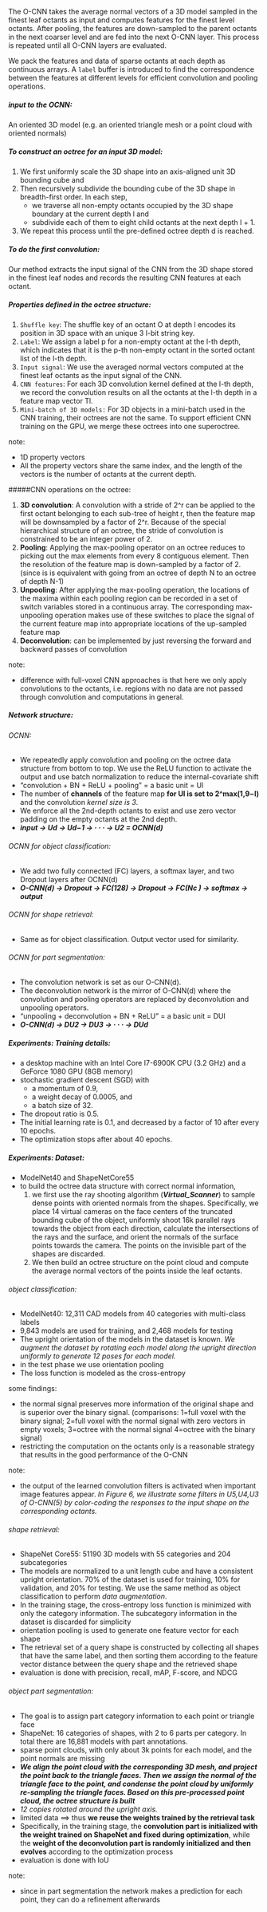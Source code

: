 The O-CNN takes the average normal vectors of a 3D model sampled in the finest leaf octants as input and computes features for the finest level octants. After pooling, the features are down-sampled to the parent octants in the next coarser level and are fed into the next O-CNN layer. This process is repeated until all O-CNN layers are evaluated.

We pack the features and data of sparse octants at each depth as continuous arrays. A ```label``` buffer is introduced to find the correspondence between the features at different levels for efficient convolution and pooling operations.

##### input to the OCNN:

An oriented 3D model (e.g. an oriented triangle mesh or a point cloud with oriented normals)

##### To construct an octree for an input 3D model:
1. We first uniformly scale the 3D shape into an axis-aligned unit 3D bounding cube and 
2. Then recursively subdivide the bounding cube of the 3D shape in breadth-first order. In each step, 
    - we traverse all non-empty octants occupied by the 3D shape boundary at the current depth l and 
    - subdivide each of them to eight child octants at the next depth l + 1. 
3. We repeat this process until the pre-defined octree depth d is reached.

##### To do the first convolution:
Our method extracts the input signal of the CNN from the 3D shape stored in the finest leaf nodes and records the resulting CNN features at each octant.

##### Properties defined in the octree structure:

1.	```Shuffle key```:
	The shuffle key of an octant O at depth l encodes its position in 3D space with an unique 3 l-bit string key.
2. 	```Label```:
	We assign a label p for a non-empty octant at the l-th depth, which indicates that it is the p-th non-empty octant in the sorted octant list of the l-th depth.
3. 	```Input signal```:
	We use the averaged normal vectors computed at the finest leaf octants as the input signal of the CNN.
4.	```CNN features```:
	For each 3D convolution kernel defined at the l-th depth, we record the convolution results on all the octants at the l-th depth in a feature map vector Tl.
5.	```Mini-batch of 3D models:```
	For 3D objects in a mini-batch used in the CNN training, their octrees are not the same. To support efficient CNN training on the GPU, we merge these octrees into one superoctree.

note:
- 1D property vectors
- All the property vectors share the same index, and the length of the vectors is the number of octants at the current depth.

#####CNN operations on the octree:

1.	**3D convolution**:
	A convolution with a stride of 2^r can be applied to the first octant belonging to each sub-tree of height r, then the feature map will be downsampled by a factor of 2^r.
	Because of the special hierarchical structure of an octree, the stride of convolution is constrained to be an integer power of 2.
2.	**Pooling**:
	Applying the max-pooling operator on an octree reduces to picking out the max elements from every 8 contiguous element.
	Then the resolution of the feature map is down-sampled by a factor of 2. (since is is equivalent with going from an octree of depth N to an octree of depth N-1)
3.	**Unpooling**:
	After applying the max-pooling operation, the locations of the maxima within each pooling region can be recorded in a set of switch variables stored in a continuous array. The corresponding max-unpooling operation makes use of these switches to place the signal of the current feature map into appropriate locations of the up-sampled feature map
4.	**Deconvolution**:
	can be implemented by just reversing the forward and backward passes of convolution

note:
- difference with full-voxel CNN approaches is that here we only apply convolutions to the octants, i.e. regions with no data are not passed through convolution and computations in general.

##### Network structure:

###### OCNN:
	
- We repeatedly apply convolution and pooling on the octree data structure from bottom to top. We use the ReLU function to activate the output and use batch normalization to reduce the  internal-covariate shift
- “convolution + BN + ReLU + pooling”  = a basic unit = Ul
- The number of **channels** of the feature map **for Ul is set to 2^max(1,9−l)** and the convolution _kernel size is 3_.
- We enforce all the 2nd-depth octants to exist and use zero vector padding on the empty octants at the 2nd depth.
- **_input → Ud → Ud−1 → · · · → U2 = OCNN(d)_**

###### OCNN for object classification:
- We add two fully connected (FC) layers, a softmax layer, and two Dropout layers after OCNN(d)
- **_O-CNN(d) → Dropout → FC(128) → Dropout → FC(Nc ) → softmax → output_**

###### OCNN for shape retrieval:
- Same as for object classification. Output vector used for similarity.

###### OCNN for part segmentation:
- The convolution network is set as our O-CNN(d).
- The deconvolution network is the mirror of O-CNN(d) where the convolution and pooling operators are replaced by deconvolution and unpooling operators.
- “unpooling + deconvolution + BN + ReLU” = a basic unit = DUl
- **_O-CNN(d) → DU2 → DU3 → · · · → DUd_**

##### Experiments: Training details:
- a desktop machine with an Intel Core I7-6900K CPU (3.2 GHz) and a GeForce 1080 GPU (8GB memory)
- stochastic gradient descent (SGD) with 
    - a momentum of 0.9, 
    - a weight decay of 0.0005, and 
    - a batch size of 32. 
- The dropout ratio is 0.5.
- The initial learning rate is 0.1, and decreased by a factor of 10 after every 10 epochs. 
- The optimization stops after about 40 epochs.

##### Experiments: Dataset:
- ModelNet40 and ShapeNetCore55
- to build the octree data structure with correct normal information,
    1. we first use the ray shooting algorithm (_**Virtual_Scanner**_) to sample dense points with oriented normals from the shapes. Specifically, we place 14 virtual cameras on the face centers of the truncated bounding cube of the object, uniformly shoot 16k parallel rays towards the object from each direction, calculate the intersections of the rays and the surface, and orient the normals of the surface points towards the camera. The points on the invisible part of the shapes are discarded. 
    2. We then build an octree structure on the point cloud and compute the average normal vectors of the points inside the leaf octants.

###### object classification:
- ModelNet40: 12,311 CAD models from 40 categories with multi-class labels
- 9,843 models are used for training, and 2,468 models for testing
- The upright orientation of the models in the dataset is known. _We augment the dataset by rotating each model along the upright direction uniformly to generate 12 poses for each model._
- in the test phase we use orientation pooling
- The loss function is modeled as the cross-entropy

some findings:
- the normal signal preserves more information of the original shape and is superior over the binary signal. (comparisons: 1=full voxel with the binary signal; 2=full voxel with the normal signal with zero vectors in empty voxels; 3=octree with the normal signal 4=octree with the binary signal)
- restricting the computation on the octants only is a reasonable strategy that results in the good performance of the O-CNN

note:
- the output of the learned convolution filters is activated when important image features appear. _In Figure 6, we illustrate some filters in U5,U4,U3 of O-CNN(5) by color-coding the responses to the input shape on the corresponding octants._

###### shape retrieval:
- ShapeNet Core55: 51190 3D models with 55 categories and 204 subcategories
- The models are normalized to a unit length cube and have a consistent upright orientation. 70% of the dataset is used for training, 10% for validation, and 20% for testing. We use the same method as object classification to perform _data augmentation_.
- In the training stage, the cross-entropy loss function is minimized with only the category information. The subcategory information in the dataset is discarded for simplicity
- orientation pooling is used to generate one feature vector for each shape
- The retrieval set of a query shape is constructed by collecting all shapes that have the same label, and then sorting them according to the feature vector distance between the query shape and the retrieved shape
- evaluation is done with precision, recall, mAP, F-score, and NDCG

###### object part segmentation:
- The goal is to assign part category information to each point or triangle face
- ShapeNet: 16 categories of shapes, with 2 to 6 parts per category. In total there are 16,881 models with part annotations.
- sparse point clouds, with only about 3k points for each model, and the point normals are missing
- _**We align the point cloud with the corresponding 3D mesh, and project the point back to the triangle faces. Then we assign the normal of the triangle face to the point, and condense the point cloud by uniformly re-sampling the triangle faces. Based on this pre-processed point cloud, the octree structure is built**_
- _12 copies rotated around the upright axis._ 
- limited data ==> thus **we reuse the weights trained by the retrieval task**
- Specifically, in the training stage, the **convolution part is initialized with the weight trained on ShapeNet and fixed during optimization**, while the **weight of the deconvolution part is  randomly initialized and then evolves** according to the optimization process
- evaluation is done with IoU

note:
- since in part segmentation the network makes a prediction for each point, they can do a refinement afterwards
